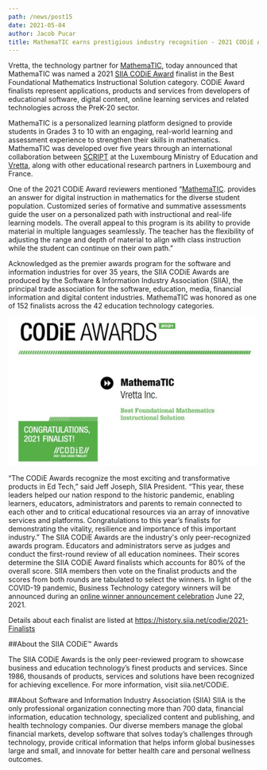```yaml
---
path: /news/post15
date: 2021-05-04
author: Jacob Pucar
title: MathemaTIC earns prestigious industry recognition - 2021 CODiE Award Finalist for Best Foundational Mathematics Instructional Solution
---
```


Vretta, the technology partner for [MathemaTIC](https://mathematic.lu/), today announced that MathemaTIC was named a 2021 [SIIA CODiE Award](https://history.siia.net/codie) finalist in the Best Foundational Mathematics Instructional Solution category. CODiE Award finalists represent applications, products and services from developers of educational software, digital content, online learning services and related technologies across the PreK-20 sector.

MathemaTIC is a personalized learning platform designed to provide students in Grades 3 to 10 with an engaging, real-world learning and assessment experience to strengthen their skills in mathematics. MathemaTIC was developed over five years through an international collaboration between [SCRIPT](https://www.script.lu/en/script/a-propos) at the Luxembourg Ministry of Education and [Vretta](https://www.vretta.com/), along with other educational research partners in Luxembourg and France.

One of the 2021 CODiE Award reviewers mentioned “[MathemaTIC](https://mathematic.lu/). provides an answer for digital instruction in mathematics for the diverse student population. Customized series of formative and summative assessments guide the user on a personalized path with instructional and real-life learning models. The overall appeal to this program is its ability to provide material in multiple languages seamlessly. The teacher has the flexibility of adjusting the range and depth of material to align with class instruction while the student can continue on their own path.”

Acknowledged as the premier awards program for the software and information industries for over 35 years, the SIIA CODiE Awards are produced by the Software & Information Industry Association (SIIA), the principal trade association for the software, education, media, financial information and digital content industries. MathemaTIC was honored as one of 152 finalists across the 42 education technology categories.

![](codie.jpg)

“The CODiE Awards recognize the most exciting and transformative products in Ed Tech,” said Jeff Joseph, SIIA President. “This year, these leaders helped our nation respond to the historic pandemic, enabling learners, educators, administrators and parents to remain connected to each other and to critical educational resources via an array of innovative services and platforms. Congratulations to this year’s finalists for demonstrating the vitality, resilience and importance of this important industry.” The SIIA CODiE Awards are the industry's only peer-recognized awards program. Educators and administrators serve as judges and conduct the first-round review of all education nominees. Their scores determine the SIIA CODiE Award finalists which accounts for 80% of the overall score. SIIA members then vote on the finalist products and the scores from both rounds are tabulated to select the winners. In light of the COVID-19 pandemic, Business Technology category winners will be announced during an [online winner announcement celebration](https://history.siia.net/codie/Celebrate) June 22, 2021.

Details about each finalist are listed at https://history.siia.net/codie/2021-Finalists

##About the SIIA CODiE™ Awards

The SIIA CODiE Awards is the only peer-reviewed program to showcase business and education technology’s finest products and services. Since 1986, thousands of products, services and solutions have been recognized for achieving excellence. For more information, visit siia.net/CODiE.

##About Software and Information Industry Association (SIIA)
SIIA is the only professional organization connecting more than 700 data, financial information, education technology, specialized content and publishing, and health technology companies. Our diverse members manage the global financial markets, develop software that solves today’s challenges through technology, provide critical information that helps inform global businesses large and small, and innovate for better health care and personal wellness outcomes.
